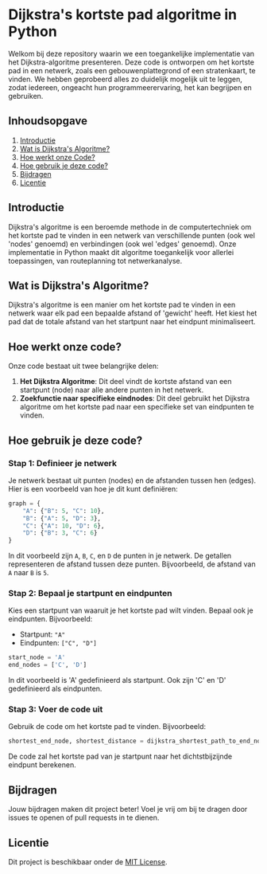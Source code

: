 
# Dijkstra's kortste pad algoritme in Python

Welkom bij deze repository waarin we een toegankelijke implementatie van het Dijkstra-algoritme presenteren. Deze code is ontworpen om het kortste pad in een netwerk, zoals een gebouwenplattegrond of een stratenkaart, te vinden. We hebben geprobeerd alles zo duidelijk mogelijk uit te leggen, zodat iedereen, ongeacht hun programmeerervaring, het kan begrijpen en gebruiken.

## Inhoudsopgave
1. [Introductie](#introductie)
2. [Wat is Dijkstra's Algoritme?](#wat-is-dijkstras-algoritme)
3. [Hoe werkt onze Code?](#hoe-werkt-onze-code)
4. [Hoe gebruik je deze code?](#hoe-gebruik-je-deze-code)
5. [Bijdragen](#bijdragen)
6. [Licentie](#licentie)

## Introductie
Dijkstra's algoritme is een beroemde methode in de computertechniek om het kortste pad te vinden in een netwerk van verschillende punten (ook wel 'nodes' genoemd) en verbindingen (ook wel 'edges' genoemd). Onze implementatie in Python maakt dit algoritme toegankelijk voor allerlei toepassingen, van routeplanning tot netwerkanalyse.

## Wat is Dijkstra's Algoritme?
Dijkstra's algoritme is een manier om het kortste pad te vinden in een netwerk waar elk pad een bepaalde afstand of 'gewicht' heeft. Het kiest het pad dat de totale afstand van het startpunt naar het eindpunt minimaliseert.

## Hoe werkt onze code?
Onze code bestaat uit twee belangrijke delen:
1. **Het Dijkstra Algoritme**: Dit deel vindt de kortste afstand van een startpunt (node) naar alle andere punten in het netwerk.
2. **Zoekfunctie naar specifieke eindnodes**: Dit deel gebruikt het Dijkstra algoritme om het kortste pad naar een specifieke set van eindpunten te vinden.

## Hoe gebruik je deze code?
### Stap 1: Definieer je netwerk
Je netwerk bestaat uit punten (nodes) en de afstanden tussen hen (edges). Hier is een voorbeeld van hoe je dit kunt definiëren:

```python
graph = {
    "A": {"B": 5, "C": 10},
    "B": {"A": 5, "D": 3},
    "C": {"A": 10, "D": 6},
    "D": {"B": 3, "C": 6}
}
```

In dit voorbeeld zijn `A`, `B`, `C`, en `D` de punten in je netwerk. De getallen representeren de afstand tussen deze punten. Bijvoorbeeld, de afstand van `A` naar `B` is `5`.

### Stap 2: Bepaal je startpunt en eindpunten
Kies een startpunt van waaruit je het kortste pad wilt vinden. Bepaal ook je eindpunten. Bijvoorbeeld:

- Startpunt: `"A"`
- Eindpunten: `["C", "D"]`

```python
start_node = 'A'
end_nodes = ['C', 'D']
```

In dit voorbeeld is 'A' gedefinieerd als startpunt. Ook zijn 'C' en 'D' gedefinieerd als eindpunten.

### Stap 3: Voer de code uit
Gebruik de code om het kortste pad te vinden. Bijvoorbeeld:

```python
shortest_end_node, shortest_distance = dijkstra_shortest_path_to_end_nodes(graph, start_node, end_nodes)
```

De code zal het kortste pad van je startpunt naar het dichtstbijzijnde eindpunt berekenen.

## Bijdragen
Jouw bijdragen maken dit project beter! Voel je vrij om bij te dragen door issues te openen of pull requests in te dienen.

## Licentie
Dit project is beschikbaar onder de [MIT License](LICENSE).
